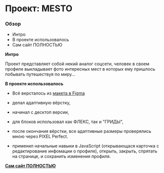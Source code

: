 # Проект: MESTO

### Обзор
* Интро
* В проекте использовалось
* Сам сайт ПОЛНОСТЬЮ

**Интро**

Проект представляет собой некий аналог соцсети, человек в своем профиле выкладывает фото интересных мест в которых ему пришлось побывать путешествуя по миру...

**В проекте использовалось**

* Всё версталось из [макета в Figma](https://www.figma.com/file/2cn9N9jSkmxD84oJik7xL7/JavaScript.-Sprint-4?node-id=0%3A1)

* делал адаптивную вёрстку,
* начинал с десктоп версии,
* для блоков использовал как ФЛЕКС, так и "ГРИДЫ",
* после окончания вёрстки, все адаптивные размеры проверялись мною через PIXEL Perfect.
* применил начальные навыки в JavaScript (открывающася карточка с редактирование инфомации о профиле), открыть, закрыть, спрятать на странице, и сохранить изменения профиля.

**[Сам сайт ПОЛНОСТЬЮ](https://shahidos1.github.io/mesto-project-ff/)**
